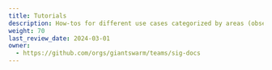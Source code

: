 ```yaml
---
title: Tutorials
description: How-tos for different use cases categorized by areas (observability, security, ci/cd, ...).
weight: 70
last_review_date: 2024-03-01
owner:
  - https://github.com/orgs/giantswarm/teams/sig-docs
---
```

